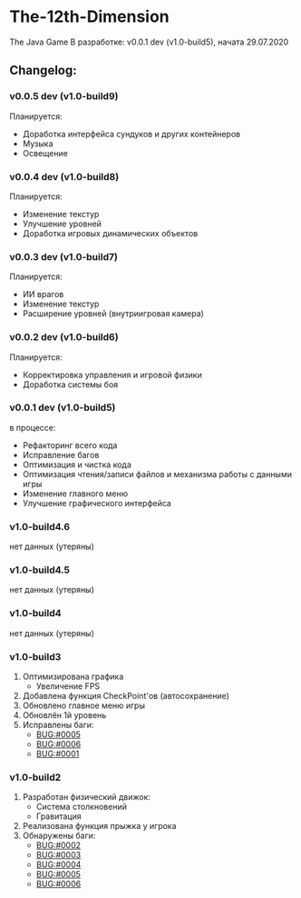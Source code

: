 # The-12th-Dimension
The Java Game
В разработке: v0.0.1 dev (v1.0-build5), начата 29.07.2020

## Changelog:
### v0.0.5 dev (v1.0-build9)
Планируется:
   - Доработка интерфейса сундуков и других контейнеров
   - Музыка
   - Освещение

### v0.0.4 dev (v1.0-build8)
Планируется:
   - Изменение текстур
   - Улучшение уровней
   - Доработка игровых динамических объектов

### v0.0.3 dev (v1.0-build7)
Планируется:
   - ИИ врагов
   - Изменение текстур
   - Расширение уровней (внутриигровая камера)

### v0.0.2 dev (v1.0-build6)
Планируется:
   - Корректировка управления и игровой физики
   - Доработка системы боя
   
### v0.0.1 dev (v1.0-build5)
в процессе:
   - Рефакторинг всего кода
   - Исправление багов
   - Оптимизация и чистка кода
   - Оптимизация чтения/записи файлов и механизма работы с данными игры
   - Изменение главного меню
   - Улучшение графического интерфейса
   
### v1.0-build4.6
нет данных (утеряны)

### v1.0-build4.5
нет данных (утеряны)

### v1.0-build4
нет данных (утеряны)

### v1.0-build3
1. Оптимизирована графика
   - Увеличение FPS
2. Добавлена функция CheckPoint'ов (автосохранение)
3. Обновлено главное меню игры
4. Обновлён 1й уровень
5. Исправлены баги:
   - [BUG:#0005]( https://github.com/MrAlexorX/The-12th-Dimension/issues/6 )
   - [BUG:#0006]( https://github.com/MrAlexorX/The-12th-Dimension/issues/7 )
   - [BUG:#0001]( https://github.com/MrAlexorX/The-12th-Dimension/issues/1 )
### v1.0-build2
1. Разработан физический движок:
   - Система столкновений
   - Гравитация
2. Реализована функция прыжка у игрока
3. Обнаружены баги:
   - [BUG:#0002]( https://github.com/MrAlexorX/The-12th-Dimension/issues/3 )
   - [BUG:#0003]( https://github.com/MrAlexorX/The-12th-Dimension/issues/4 )
   - [BUG:#0004]( https://github.com/MrAlexorX/The-12th-Dimension/issues/5 )
   - [BUG:#0005]( https://github.com/MrAlexorX/The-12th-Dimension/issues/6 )
   - [BUG:#0006]( https://github.com/MrAlexorX/The-12th-Dimension/issues/7 )
